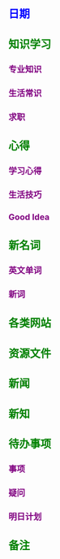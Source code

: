 ## <font color = blue>日期 

## <font color = green>知识学习
### <font color = purple>专业知识

### <font color = purple>生活常识

### <font color = purple>求职

## <font color = green>心得
### <font color = purple>学习心得

### <font color = purple>生活技巧

### <font color = purple>Good Idea

## <font color = green>新名词
### <font color = purple>英文单词

### <font color = purple>新词

## <font color = green>各类网站

## <font color = green>资源文件

## <font color = green>新闻

## <font color = green>新知

## <font color = green>待办事项
### <font color = purple>事项

### <font color = purple>疑问

### <font color = purple>明日计划

## <font color = green>备注 

<!--stackedit_data:
eyJoaXN0b3J5IjpbLTIwNTIxMjczNSwtMTM1NjUwOTgzMiwxMz
AxODI4NzEwLDIxMzY3NTUxNzIsMTgxOTk5MzY4OSwxODM1MTQ0
OTUwXX0=
-->